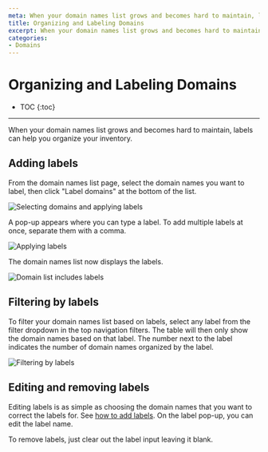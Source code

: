 ```yaml
---
meta: When your domain names list grows and becomes hard to maintain, labels can help you organize your inventory.
title: Organizing and Labeling Domains
excerpt: When your domain names list grows and becomes hard to maintain, labels can help you organize your inventory.
categories:
- Domains
---
```


# Organizing and Labeling Domains

* TOC
{:toc}

---

When your domain names list grows and becomes hard to maintain, labels can help you organize your inventory.

## Adding labels

From the domain names list page, select the domain names you want to label, then click "Label domains" at the bottom of the list.

![Selecting domains and applying labels](/files/selecting-domains.png)

A pop-up appears where you can type a label. To add multiple labels at once, separate them with a comma.

![Applying labels](/files/enter-labels.png)

The domain names list now displays the labels.

![Domain list includes labels](/files/labels-and-domains.png)

## Filtering by labels

To filter your domain names list based on labels, select any label from the filter dropdown in the top navigation filters. The table will then only show the domain names based on that label. The number next to the label indicates the number of domain names organized by the label.

![Filtering by labels](/files/filtering-by-labels.png)

## Editing and removing labels

Editing labels is as simple as choosing the domain names that you want to correct the labels for. See [how to add labels](#adding-labels). On the label pop-up, you can edit the label name.

To remove labels, just clear out the label input leaving it blank.
